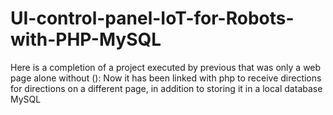 # UI-control-panel-IoT-for-Robots-with-PHP-MySQL
Here is a completion of a project executed by previous that was only a web page alone without ():  Now it has been linked with php to receive directions for directions on a different page, in addition to storing it in a local database MySQL
